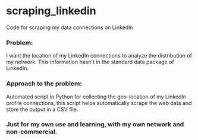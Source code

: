 # scraping_linkedin
Code for scraping my data connections on LinkedIn

### Problem: 
I want the location of my LinkedIn connections to analyze the distribution of my network. This information hasn't in the standard data package of LinkedIn. 

### Approach to the problem:
Automated script in Python for collecting the geo-location of my LinkedIn profile connections, this script helps automatically scrape the web data and store the output in a CSV file.

### Just for my own use and learning, with my own network and non-commercial.
